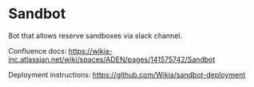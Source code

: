 # Sandbot

Bot that allows reserve sandboxes via slack channel.

Confluence docs: https://wikia-inc.atlassian.net/wiki/spaces/ADEN/pages/141575742/Sandbot

Deployment instructions: https://github.com/Wikia/sandbot-deployment 
